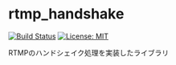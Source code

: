 rtmp_handshake
==============

[![Build Status](https://github.com/sile/rtmp_handshake/workflows/build/badge.svg)](https://github.com/sile/rtmp_handshake)
[![License: MIT](https://img.shields.io/badge/license-MIT-blue.svg)](COPYING)


RTMPのハンドシェイク処理を実装したライブラリ
